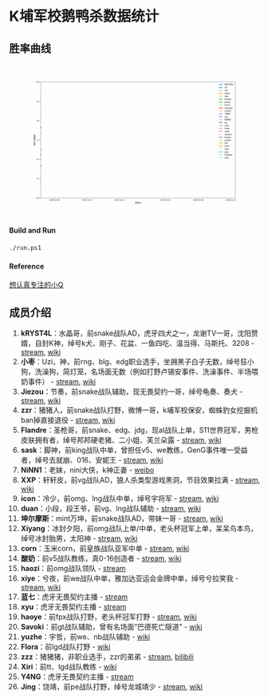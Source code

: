 # K埔军校鹅鸭杀数据统计

## 胜率曲线

![winCurve](image/winCurve.gif)

#### Build and Run

```bash
./run.ps1
```

#### Reference

[想认真专注的小Q](https://space.bilibili.com/3494350478641471)

## 成员介绍

1. **kRYST4L**：水晶哥，前snake战队AD，虎牙四犬之一，龙谢TV一哥，沈阳赘婿，自封K神，绰号k犬、刚子、花盆、一鱼四吃、温当得、马斯托、3208 - [stream](https://www.huya.com/222523), [wiki](https://lol.fandom.com/wiki/KRYST4L)
2. **小枣**：Uzi，神，前rng、blg、edg职业选手，坐拥黑子白子无数，绰号狂小狗，洗澡狗，简灯笼，名场面无数（例如打野卢锡安事件、洗澡事件、半场喂奶事件） - [stream](https://www.huya.com/uzi), [wiki](https://lol.fandom.com/wiki/Uzi_(Jian_Zi-Hao))
3. **Jiezou**：节奏，前snake战队辅助，现无畏契约一哥，绰号龟奏、奏犬 - [stream](https://www.huya.com/loljiezou), [wiki](https://lol.fandom.com/wiki/JieZou)
4. **zzr**：猪猪人，前snake战队打野，微博一哥，k埔军校保安，蜘蛛豹女挖掘机ban掉直接退役 - [stream](https://www.huya.com/26816828), [wiki](https://lol.fandom.com/wiki/Zzr)
5. **Flandre**：圣枪哥，前snake、edg、jdg，现al战队上单，S11世界冠军，男枪皮肤拥有者，绰号邦邦硬老猪、二小姐、芙兰朵露 - [stream](https://www.huya.com/913004), [wiki](https://lol.fandom.com/wiki/Flandre)
6. **sask**：脚神，前king战队中单，曾担任v5、we教练，GenG事件唯一受益者，绰号去就崩、016、安妮王 - [stream](https://www.huya.com/06016sask), [wiki](https://lol.fandom.com/wiki/Sask)
7. **NiNN1**：老妹，nini大侠，k神正妻 - [weibo](https://m.weibo.cn/u/1649056764)
8. **XXP**：轩轩皮，前vg战队AD，狼人杀类型游戏黑洞，节目效果拉满 - [stream](https://www.huya.com/317946), [wiki](https://lol.fandom.com/wiki/XuanXuanPi)
9. **icon**：冷少，前omg、lng战队中单，绰号宇将军 - [stream](https://www.douyu.com/96555), [wiki](https://lol.fandom.com/wiki/ICON)
10. **duan**：小段，段王爷，前vg、lng战队辅助 - [stream](https://www.huya.com/146932), [wiki](https://lol.fandom.com/wiki/Duan)
11. **坤尔摩斯**：mint万坤，前snake战队AD，带妹一哥 - [stream](https://www.huya.com/775178), [wiki](https://lol.fandom.com/wiki/Mint)
12. **Xiyang**：冰封夕阳，前omg战队上单/中单，老头杯冠军上单，呆呆鸟本鸟，绰号冰封胎男，太阳神 - [stream](https://www.huya.com/598354), [wiki](https://lol.fandom.com/wiki/Xiyang)
13. **corn**：玉米corn，前皇族战队亚军中单 - [stream](https://www.huya.com/328037), [wiki](https://lol.fandom.com/wiki/Corn_(Lei_Wen))
14. **酸奶**：前v5战队教练，真0-16创造者 - [stream](https://www.huya.com/28873985), [wiki](https://lol.fandom.com/wiki/Suannai)
15. **haozi**：前omg战队领队 - [stream](https://www.huya.com/10154685)
16. **xiye**：兮夜，前we战队中单，雅加达亚运会金牌中单，绰号兮拉笑我 - [stream](https://www.douyu.com/12267?dyshid=5eade5c-4bdd21670ee133cd83df178a00011701&dyshci=1), [wiki](https://lol.fandom.com/wiki/Xiye)
17. **蓝七**：虎牙无畏契约主播 - [stream](https://www.huya.com/126798)
18. **xyu**：虎牙无畏契约主播 - [stream](https://www.huya.com/134276)
19. **haoye**：前fpx战队打野，老头杯冠军打野 - [stream](https://www.huya.com/30055843), [wiki](https://lol.fandom.com/wiki/Haoye)
20. **Savoki**：前gt战队辅助，曾有名场面“巴德死亡隧道” - [wiki](https://lol.fandom.com/wiki/Savoki)
21. **yuzhe**：宇哲，前we、nb战队辅助 - [wiki](https://lol.fandom.com/wiki/YuZhe)
22. **Flora**：前lgd战队打野 - [wiki](https://lol.fandom.com/wiki/Flora)
23. **zzz**：猪猪猪，非职业选手，zzr的弟弟 - [stream](https://www.huya.com/20279159), [bilibili](https://space.bilibili.com/292170688?spm_id_from=333.337.0.0)
24. **Xiri**：前tt、lgd战队教练 - [wiki](https://lol.fandom.com/wiki/X1ri)
25. **Y4NG**：虎牙无畏契约主播 - [stream](https://www.huya.com/127452)
26. **Jing**：饶靖，前pe战队打野，绰号龙城靖少 - [stream](https://www.douyu.com/138155), [wiki](https://lol.fandom.com/wiki/Jing_(Rao_Jing))

